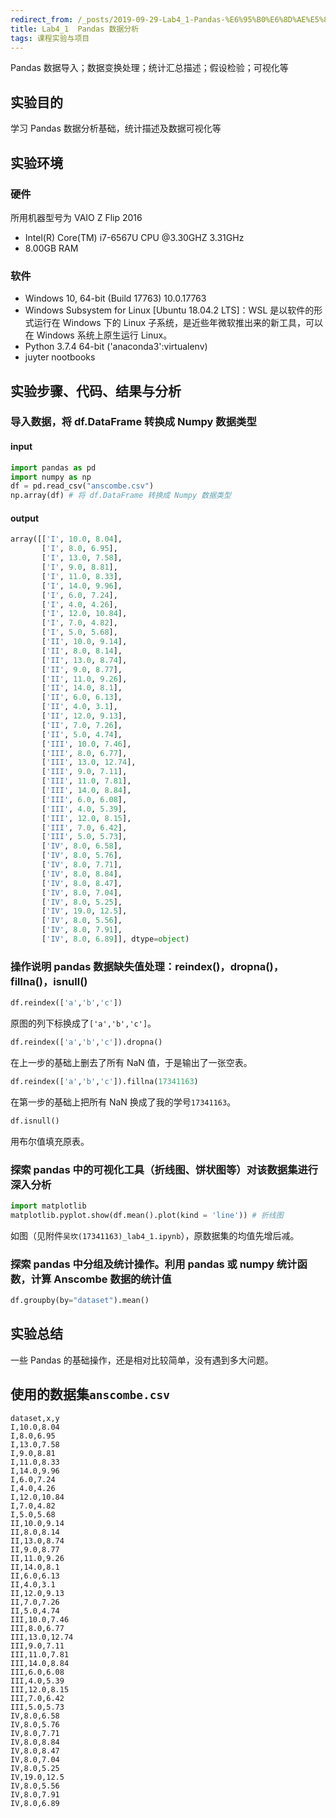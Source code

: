 ```yaml
---
redirect_from: /_posts/2019-09-29-Lab4_1-Pandas-%E6%95%B0%E6%8D%AE%E5%88%86%E6%9E%90/
title: Lab4_1  Pandas 数据分析
tags: 课程实验与项目
---
```


Pandas 数据导入；数据变换处理；统计汇总描述；假设检验；可视化等

## 实验目的

学习 Pandas 数据分析基础，统计描述及数据可视化等

## 实验环境

### 硬件

所用机器型号为 VAIO Z Flip 2016

- Intel(R) Core(TM) i7-6567U CPU @3.30GHZ 3.31GHz
- 8.00GB RAM

### 软件

- Windows 10, 64-bit (Build 17763) 10.0.17763
- Windows Subsystem for Linux [Ubuntu 18.04.2 LTS]：WSL 是以软件的形式运行在 Windows 下的 Linux 子系统，是近些年微软推出来的新工具，可以在 Windows 系统上原生运行 Linux。
- Python 3.7.4 64-bit ('anaconda3':virtualenv)
- juyter nootbooks

## 实验步骤、代码、结果与分析

### 导入数据，将 df.DataFrame 转换成 Numpy 数据类型

#### input

```python
import pandas as pd
import numpy as np
df = pd.read_csv("anscombe.csv")
np.array(df) # 将 df.DataFrame 转换成 Numpy 数据类型
```

#### output

```python
array([['I', 10.0, 8.04],
       ['I', 8.0, 6.95],
       ['I', 13.0, 7.58],
       ['I', 9.0, 8.81],
       ['I', 11.0, 8.33],
       ['I', 14.0, 9.96],
       ['I', 6.0, 7.24],
       ['I', 4.0, 4.26],
       ['I', 12.0, 10.84],
       ['I', 7.0, 4.82],
       ['I', 5.0, 5.68],
       ['II', 10.0, 9.14],
       ['II', 8.0, 8.14],
       ['II', 13.0, 8.74],
       ['II', 9.0, 8.77],
       ['II', 11.0, 9.26],
       ['II', 14.0, 8.1],
       ['II', 6.0, 6.13],
       ['II', 4.0, 3.1],
       ['II', 12.0, 9.13],
       ['II', 7.0, 7.26],
       ['II', 5.0, 4.74],
       ['III', 10.0, 7.46],
       ['III', 8.0, 6.77],
       ['III', 13.0, 12.74],
       ['III', 9.0, 7.11],
       ['III', 11.0, 7.81],
       ['III', 14.0, 8.84],
       ['III', 6.0, 6.08],
       ['III', 4.0, 5.39],
       ['III', 12.0, 8.15],
       ['III', 7.0, 6.42],
       ['III', 5.0, 5.73],
       ['IV', 8.0, 6.58],
       ['IV', 8.0, 5.76],
       ['IV', 8.0, 7.71],
       ['IV', 8.0, 8.84],
       ['IV', 8.0, 8.47],
       ['IV', 8.0, 7.04],
       ['IV', 8.0, 5.25],
       ['IV', 19.0, 12.5],
       ['IV', 8.0, 5.56],
       ['IV', 8.0, 7.91],
       ['IV', 8.0, 6.89]], dtype=object)
```

### 操作说明 pandas 数据缺失值处理：reindex()，dropna()，fillna()，isnull()

```python
df.reindex(['a','b','c'])
```

原图的列下标换成了`['a','b','c']`。

```python
df.reindex(['a','b','c']).dropna()
```

在上一步的基础上删去了所有 NaN 值，于是输出了一张空表。

```python
df.reindex(['a','b','c']).fillna(17341163)
```

在第一步的基础上把所有 NaN 换成了我的学号`17341163`。

```python
df.isnull()
```

用布尔值填充原表。

### 探索 pandas 中的可视化工具（折线图、饼状图等）对该数据集进行深入分析

```python
import matplotlib
matplotlib.pyplot.show(df.mean().plot(kind = 'line')) # 折线图
```

如图（见附件`吴坎(17341163)_lab4_1.ipynb`），原数据集的均值先增后减。

### 探索 pandas 中分组及统计操作。利用 pandas 或 numpy 统计函数，计算 Anscombe 数据的统计值

```python
df.groupby(by="dataset").mean()
```

## 实验总结

一些 Pandas 的基础操作，还是相对比较简单，没有遇到多大问题。

## 使用的数据集`anscombe.csv`

```csv
dataset,x,y
I,10.0,8.04
I,8.0,6.95
I,13.0,7.58
I,9.0,8.81
I,11.0,8.33
I,14.0,9.96
I,6.0,7.24
I,4.0,4.26
I,12.0,10.84
I,7.0,4.82
I,5.0,5.68
II,10.0,9.14
II,8.0,8.14
II,13.0,8.74
II,9.0,8.77
II,11.0,9.26
II,14.0,8.1
II,6.0,6.13
II,4.0,3.1
II,12.0,9.13
II,7.0,7.26
II,5.0,4.74
III,10.0,7.46
III,8.0,6.77
III,13.0,12.74
III,9.0,7.11
III,11.0,7.81
III,14.0,8.84
III,6.0,6.08
III,4.0,5.39
III,12.0,8.15
III,7.0,6.42
III,5.0,5.73
IV,8.0,6.58
IV,8.0,5.76
IV,8.0,7.71
IV,8.0,8.84
IV,8.0,8.47
IV,8.0,7.04
IV,8.0,5.25
IV,19.0,12.5
IV,8.0,5.56
IV,8.0,7.91
IV,8.0,6.89
```
